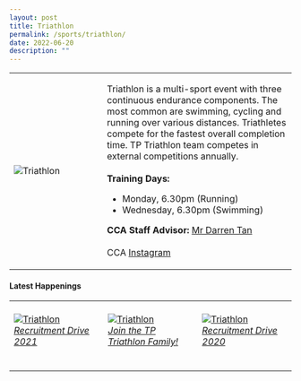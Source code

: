 ```yaml
---
layout: post
title: Triathlon
permalink: /sports/triathlon/
date: 2022-06-20
description: ""
---
```


<table>
    <tr>
        <td style="width:33%"><image src="/images/CCA_triathlon.jpg" style="display:block;margin-left:auto;margin-right:auto;" alt="Triathlon"></image></td>
        <td>
            <p>
                Triathlon is a multi-sport event with three continuous endurance components. The most common are swimming, cycling and running over various distances. Triathletes compete for the fastest overall completion time. TP Triathlon team competes in external competitions annually.<br>
                <br>
                <b>Training Days:</b><br>
                <ul>
                    <li>Monday, 6.30pm (Running)</li>
                    <li>Wednesday, 6.30pm (Swimming)</li>
                </ul>
              </p>
              <p>
                <b>CCA Staff Advisor:</b> <a href="mailto:darrent@tp.edu.sg">Mr Darren Tan</a><br>
                <br>
                CCA <a href="https://www.instagram.com/tptriathlon">Instagram</a>
            </p>
        </td>
    </tr>
</table>

#### Latest Happenings

<table>
    <tr>
        <td style="width:33%"><br>
            <a href="https://www.instagram.com/p/CN9pVtanc1R">
                <image src="/images/Sports/TRIATHLON_Recruitment Drive 2021.png" style="display:block;margin-left:auto;margin-right:auto;" alt="Triathlon">
                <h6 style="margin-top:0%">Recruitment Drive 2021</h6>
                </image>
            </a>
        </td>
        <td style="width:33%"><br>
            <a href="https://www.instagram.com/p/CAFCC7gH1FC/">
                <image src="/images/Sports/TRIATHLON_Join the TP Triathlon Family!.png" style="display:block;margin-left:auto;margin-right:auto;" alt="Triathlon">
                <h6 style="margin-top:0%">Join the TP Triathlon Family!</h6>
                </image>
            </a>
        </td>
        <td style="width:33%"><br>
            <a href="https://www.instagram.com/p/CACH8TNHeIh/">
                <image src="/images/Sports/TRIATHLON_Recruitment Drive 2020.png" style="display:block;margin-left:auto;margin-right:auto;" alt="Triathlon">
                <h6 style="margin-top:0%">Recruitment Drive 2020</h6>
                </image>
            </a>
        </td>
    </tr>
</table>